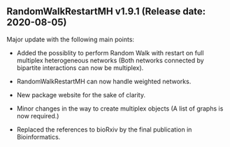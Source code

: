 ## RandomWalkRestartMH v1.9.1 (Release date: 2020-08-05) 

Major update with the following main points:

* Added the possiblity to perform Random Walk with restart on full multiplex
heterogeneous networks (Both networks connected by bipartite interactions
can now be multiplex).

* RandomWalkRestartMH can now handle weighted networks. 

* New package website for the sake of clarity. 

* Minor changes in the way to create multiplex objects (A list of graphs 
is now required.)

* Replaced the references to bioRxiv by the final publication in Bioinformatics.


